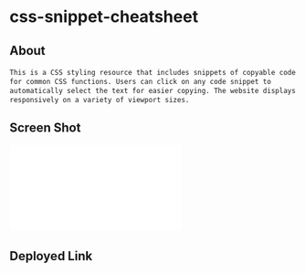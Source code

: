 # css-snippet-cheatsheet

## About

```
This is a CSS styling resource that includes snippets of copyable code for common CSS functions. Users can click on any code snippet to automatically select the text for easier copying. The website displays responsively on a variety of viewport sizes.
```

## Screen Shot

!["The webpage includes a header and cards including copyable CSS code snippets."](./assets/screenshot.pdf)

## Deployed Link

```

```
